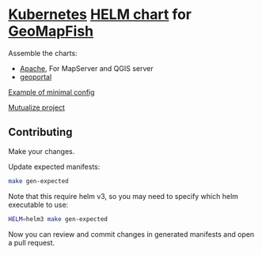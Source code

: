 # [Kubernetes](https://kubernetes.io/) [HELM chart](https://helm.sh/) for [GeoMapFish](https://github.com/camptocamp/c2cgeoportal)

Assemble the charts:

- [Apache](https://github.com/camptocamp/helm-apache), For MapServer and QGIS server
- [geoportal](https://github.com/camptocamp/helm-geoportal)

[Example of minimal config](./tests/recommend.yaml)

[Mutualize project](https://github.com/camptocamp/helm-mutualized/)

## Contributing

Make your changes.

Update expected manifests:

```bash
make gen-expected
```

Note that this require helm v3, so you may need to specify which helm executable to use:

```bash
HELM=helm3 make gen-expected
```

Now you can review and commit changes in generated manifests and open a pull request.

